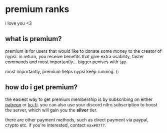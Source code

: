 # premium ranks

i love you <3

## what is premium?

premium is for users that would like to donate some money to the creator of nypsi. in return, you receive benefits that give
extra usability, faster commands and most importantly... bigger penises with `$pp`

most importantly, premium helps nypsi keep running. (:

## how do i get premium?

the easiest way to get premium membership is by subscribing on either [patreon](https://patreon.com/nypsi) or
[ko-fi](https://ko-fi.com/tekoh/tiers). you can also use your discord nitro subscription to boost the server, which will gain
you the **silver** tier.

there are other payment methods, such as direct payment via paypal, crypto etc. if you're interested, contact `max#0777`.
